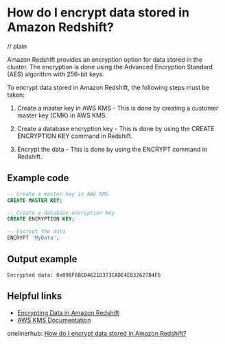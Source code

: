 # How do I encrypt data stored in Amazon Redshift?
// plain

Amazon Redshift provides an encryption option for data stored in the cluster. The encryption is done using the Advanced Encryption Standard (AES) algorithm with 256-bit keys.

To encrypt data stored in Amazon Redshift, the following steps must be taken:

1. Create a master key in AWS KMS - This is done by creating a customer master key (CMK) in AWS KMS.

2. Create a database encryption key - This is done by using the CREATE ENCRYPTION KEY command in Redshift.

3. Encrypt the data - This is done by using the ENCRYPT command in Redshift.

## Example code

```SQL
-- Create a master key in AWS KMS
CREATE MASTER KEY;

-- Create a database encryption key
CREATE ENCRYPTION KEY;

-- Encrypt the data
ENCRYPT 'MyData';
```

## Output example

```
Encrypted data: 0x098F6BCD4621D373CADE4E832627B4F6
```

## Helpful links
- [Encrypting Data in Amazon Redshift](https://docs.aws.amazon.com/redshift/latest/dg/encrypting-data.html)
- [AWS KMS Documentation](https://docs.aws.amazon.com/kms/latest/developerguide/overview.html)

onelinerhub: [How do I encrypt data stored in Amazon Redshift?](https://onelinerhub.com/amazon-redshift/how-do-i-encrypt-data-stored-in-amazon-redshift)